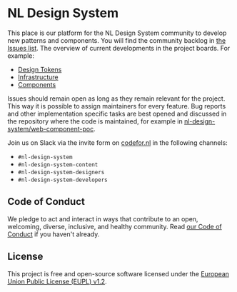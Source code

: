 # NL Design System

This place is our platform for the NL Design System community to develop new patterns and components. You will find the community backlog in [the Issues list](https://github.com/nl-design-system/backlog/issues). The overview of current developments in the project boards. For example:

- [Design Tokens](https://github.com/nl-design-system/backlog/projects/4)
- [Infrastructure](https://github.com/nl-design-system/backlog/projects/2)
- [Components](https://github.com/nl-design-system/backlog/projects/1)

Issues should remain open as long as they remain relevant for the project. This way it is possible to assign maintainers for every feature. Bug reports and other implementation specific tasks are best opened and discussed in the repository where the code is maintained, for example in [nl-design-system/web-component-poc](https://github.com/nl-design-system/web-component-poc).

Join us on Slack via the invite form on [codefor.nl](https://codefor.nl) in the following channels:

- `#nl-design-system`
- `#nl-design-system-content`
- `#nl-design-system-designers`
- `#nl-design-system-developers`

## Code of Conduct

We pledge to act and interact in ways that contribute to an open, welcoming, diverse, inclusive, and healthy community. Read [our Code of Conduct](CODE_OF_CONDUCT.md) if you haven't already.

## License

This project is free and open-source software licensed under the [European Union Public License (EUPL) v1.2](LICENSE.md).
